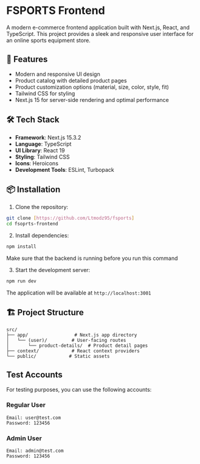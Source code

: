 # FSPORTS Frontend

A modern e-commerce frontend application built with Next.js, React, and TypeScript. This project provides a sleek and responsive user interface for an online sports equipment store.

## 🚀 Features

- Modern and responsive UI design
- Product catalog with detailed product pages
- Product customization options (material, size, color, style, fit)
- Tailwind CSS for styling
- Next.js 15 for server-side rendering and optimal performance

## 🛠️ Tech Stack

- **Framework**: Next.js 15.3.2
- **Language**: TypeScript
- **UI Library**: React 19
- **Styling**: Tailwind CSS
- **Icons**: Heroicons
- **Development Tools**: ESLint, Turbopack

## 📦 Installation

1. Clone the repository:
```bash
git clone [https://github.com/Ltmodz95/fsports]
cd fsoprts-frontend
```

2. Install dependencies:
```bash
npm install
```
Make sure that the backend is running before you run this command


3. Start the development server:
```bash
npm run dev
```

The application will be available at `http://localhost:3001`

## 🏗️ Project Structure

```
src/
├── app/                 # Next.js app directory
│   └── (user)/         # User-facing routes
│       └── product-details/  # Product detail pages
├── context/            # React context providers
└── public/            # Static assets
```

## Test Accounts

For testing purposes, you can use the following accounts:

### Regular User
```
Email: user@test.com
Password: 123456
```

### Admin User
```
Email: admin@test.com
Password: 123456
```


